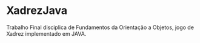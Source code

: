 # XadrezJava
Trabalho Final disciplica de Fundamentos da Orientação a Objetos, jogo de Xadrez implementado em JAVA.
